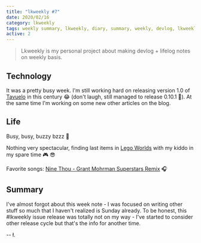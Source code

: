 ```yaml
---
title: "lkweekly #7"
date: 2020/02/16
category: lkweekly
tags: weekly summary, lkweekly, diary, summary, weekly, devlog, lkweekly2020
active: 2
---
```


> Lkweekly is my personal project about making devlog + lifelog notes on weekly basis.

## Technology

It was a pretty busy week. I'm still working hard on releasing version 1.0 of [Tavuelo](https://www.npmjs.com/package/tavuelo) in this century 😂 (don't laugh, still managed to release 0.10.1 💪). At the same time I'm working on some new other articles on the blog.

## Life

Busy, busy, buzzy bzzz 🐝

Nothing very spectacular, finding last items in [Lego Worlds](https://www.playstation.com/en-gb/games/lego-worlds-ps4/) with my kiddo in my spare time 🎮 😎

Favorite songs: [Nine Thou - Grant Mohrman Superstars Remix](https://open.spotify.com/track/5yT7P2ZY99C373vtcYWVHx) 🎧

## Summary

I've almost forgot about this week note - I was focused on writing other stuff so much that I haven't realized is Sunday already. To be honest, this #lkweekly issue release was totally not on my way - I've started to consider other release cycle but that's the info for another time.

-- ł.
